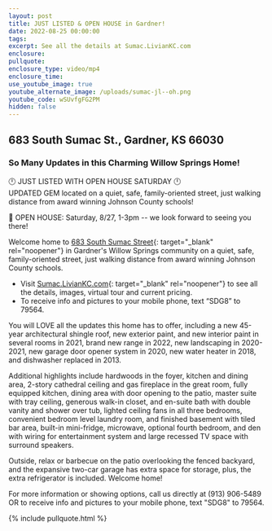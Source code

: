 ```yaml
---
layout: post
title: JUST LISTED & OPEN HOUSE in Gardner!
date: 2022-08-25 00:00:00
tags:
excerpt: See all the details at Sumac.LivianKC.com
enclosure:
pullquote:
enclosure_type: video/mp4
enclosure_time:
use_youtube_image: true
youtube_alternate_image: /uploads/sumac-jl--oh.png
youtube_code: wSUvfgFG2PM
hidden: false
---
```

## 683 South Sumac St., Gardner, KS 66030

### So Many Updates in this Charming Willow Springs Home\!

🕛 JUST LISTED WITH OPEN HOUSE SATURDAY 🕛&nbsp;<br>UPDATED GEM located on a quiet, safe, family-oriented street, just walking distance from award winning Johnson County schools\!

🎈 OPEN HOUSE: Saturday, 8/27, 1-3pm -- we look forward to seeing you there\!

Welcome home to [683 South Sumac Street](http://sumac.liviankc.com){: target="_blank" rel="noopener"} in Gardner's Willow Springs community on a quiet, safe, family-oriented street, just walking distance from award winning Johnson County schools.

* Visit&nbsp;[Sumac.LivianKC.com](http://sumac.liviankc.com){: target="_blank" rel="noopener"}&nbsp;to see all the details, images, virtual tour and current pricing.
* To receive info and pictures to your mobile phone, text “SDG8” to 79564.

You will LOVE all the updates this home has to offer, including a new 45-year architectural shingle roof, new exterior paint, and new interior paint in several rooms in 2021, brand new range in 2022, new landscaping in 2020-2021, new garage door opener system in 2020, new water heater in 2018, and dishwasher replaced in 2013.

Additional highlights include hardwoods in the foyer, kitchen and dining area, 2-story cathedral ceiling and gas fireplace in the great room, fully equipped kitchen, dining area with door opening to the patio, master suite with tray ceiling, generous walk-in closet, and en-suite bath with double vanity and shower over tub, lighted ceiling fans in all three bedrooms, convenient bedroom level laundry room, and finished basement with tiled bar area, built-in mini-fridge, microwave, optional fourth bedroom, and den with wiring for entertainment system and large recessed TV space with surround speakers.

Outside, relax or barbecue on the patio overlooking the fenced backyard, and the expansive two-car garage has extra space for storage, plus, the extra refrigerator is included. Welcome home\!

For more information or showing options, call us directly at (913) 906-5489 OR to receive info and pictures to your mobile phone, text "SDG8" to 79564.

{% include pullquote.html %}